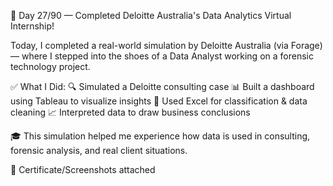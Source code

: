 🚀 Day 27/90 — Completed Deloitte Australia's Data Analytics Virtual Internship!

Today, I completed a real-world simulation by Deloitte Australia (via Forage) — where I stepped into the shoes of a Data Analyst working on a forensic technology project.

✅ What I Did:
🔍 Simulated a Deloitte consulting case
📊 Built a dashboard using Tableau to visualize insights
📁 Used Excel for classification & data cleaning
📈 Interpreted data to draw business conclusions

🎓 This simulation helped me experience how data is used in consulting, forensic analysis, and real client situations.

📸 Certificate/Screenshots attached
